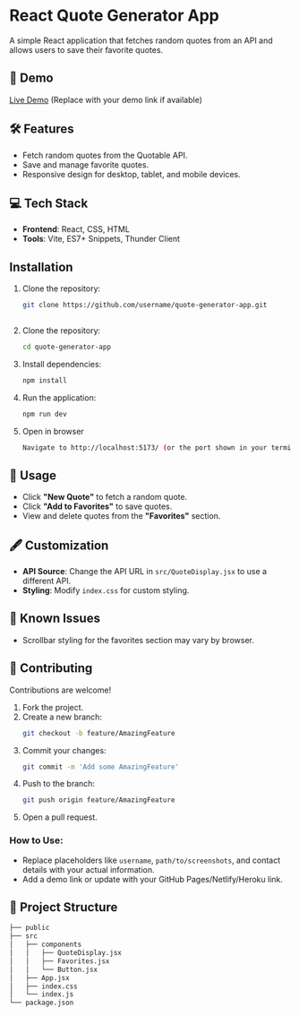 # React Quote Generator App  

A simple React application that fetches random quotes from an API and allows users to save their favorite quotes.  

## 🚀 Demo  
[Live Demo](#) (Replace with your demo link if available)  

## 🛠 Features  
- Fetch random quotes from the Quotable API.  
- Save and manage favorite quotes.  
- Responsive design for desktop, tablet, and mobile devices.  

## 💻 Tech Stack  
- **Frontend**: React, CSS, HTML  
- **Tools**: Vite, ES7+ Snippets, Thunder Client  
 
## Installation

1. Clone the repository:
   ```bash
   git clone https://github.com/username/quote-generator-app.git  
  
2. Clone the repository:
   ```bash
   cd quote-generator-app
2. Install dependencies:
   ```bash
   npm install  
2. Run the application:
   ```bash
   npm run dev
2. Open in browser
   ```bash
   Navigate to http://localhost:5173/ (or the port shown in your terminal). 

## 🔧 Usage  
- Click **"New Quote"** to fetch a random quote.  
- Click **"Add to Favorites"** to save quotes.  
- View and delete quotes from the **"Favorites"** section.  

## 🖋️ Customization  
- **API Source**: Change the API URL in `src/QuoteDisplay.jsx` to use a different API.  
- **Styling**: Modify `index.css` for custom styling.  

## 🐛 Known Issues  
- Scrollbar styling for the favorites section may vary by browser.  

## 🙌 Contributing  
Contributions are welcome!  

1. Fork the project.  
2. Create a new branch:  
   ```bash  
   git checkout -b feature/AmazingFeature 
3. Commit your changes:  
   ```bash  
   git commit -m 'Add some AmazingFeature'  
4. Push to the branch:  
   ```bash  
   git push origin feature/AmazingFeature  
5. Open a pull request.
   


### **How to Use:**  
- Replace placeholders like `username`, `path/to/screenshots`, and contact details with your actual information.  
- Add a demo link or update with your GitHub Pages/Netlify/Heroku link.

## 📂 Project Structure  
```bash  
├── public  
├── src  
│   ├── components  
│   │   ├── QuoteDisplay.jsx  
│   │   ├── Favorites.jsx  
│   │   └── Button.jsx  
│   ├── App.jsx  
│   ├── index.css  
│   └── index.js  
└── package.json  

